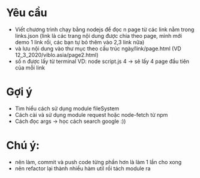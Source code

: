# Yêu cầu
- Viết chương trình chạy bằng nodejs để đọc n page từ các link nằm trong links.json (link là các trang nội dung được chia theo page, mình mới demo 1 link rồi, các bạn tự bỏ thêm vào 2,3 link nữa)
- và lưu nội dung vào thư mục theo cấu trúc ngày/link/page.html (VD 12_3_2020/viblo.asia/page2.html)
- số n được lấy từ terminal
  VD: node script.js 4 -> sẽ lấy 4 page đầu tiên của mỗi link
  
# Gợi ý
- Tìm hiểu cách sử dụng module fileSystem
- Cách cài và sử dụng module request hoặc node-fetch từ npm
- Cách đọc args -> học cách search google :))

# Chú ý:
- nên làm, commit và push code từng phần hơn là làm 1 lần cho xong
- nên refactor lại thành nhiều hàm util rồi tách module ra
